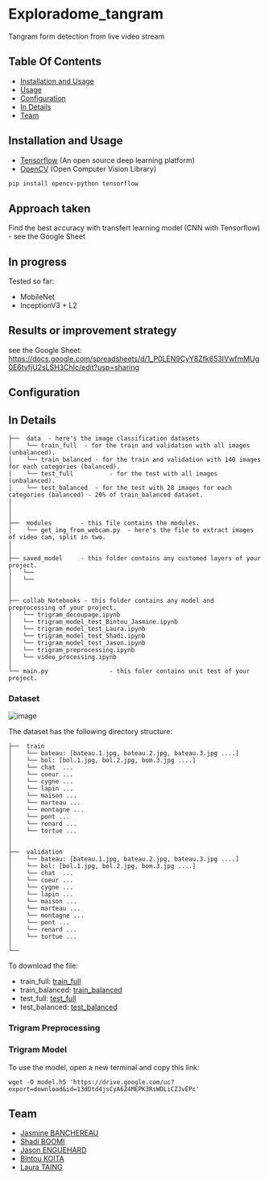# Exploradome_tangram
Tangram form detection from live video stream

## Table Of Contents
-  [Installation and Usage](#Installation-and-Usage)
-  [Usage](#Usage)
-  [Configuration](#Configuration)
-  [In Details](#in-details)
-  [Team](#Team)

## Installation and Usage

- [Tensorflow](https://www.tensorflow.org/) (An open source deep learning platform) 
- [OpenCV](https://opencv.org/) (Open Computer Vision Library)

```bash
pip install opencv-python tensorflow
```

## Approach taken

Find the best accuracy with transfert learning model (CNN with Tensorflow) - see the Google Sheet

## In progress

Tested so far:
* MobileNet
* InceptionV3 + L2

## Results or improvement strategy

see the Google Sheet: https://docs.google.com/spreadsheets/d/1_P0LEN9CyY8Zfk653IVwfmMUg0E6tyfjU2sLSH3ChIc/edit?usp=sharing

## Configuration

## In Details
```
├──  data  - here's the image classification datasets
│    └── train_full  - for the train and validation with all images (unbalanced).
│    └── train_balanced - for the train and validation with 140 images for each categories (balanced).
│    └── test_full  		- for the test with all images (unbalanced).
│    └── test_balanced  - for the test with 28 images for each categories (balanced) - 20% of train_balanced dataset.
│   
│
│
├──  modules        - this file contains the modules.
│    └── get_img_from_webcam.py  - here's the file to extract images of video cam, split in two.
│ 
│
├── saved_model     - this folder contains any customed layers of your project.
│   └── 
│   └──
│
│ 
├── collab Notebooks - this folder contains any model and preprocessing of your project.
│   └── trigram_decoupage.ipynb
│   └── trigram_model_test_Bintou_Jasmine.ipynb
│   └── trigram_model_test_Laura.ipynb
│   └── trigram_model_test_Shadi.ipynb
│   └── trigram_model_test_Jason.ipynb
│   └── trigram_preprocessing.ipynb
│   └── video_processing.ipynb
│   
└── main.py					- this foler contains unit test of your project.
```

### Dataset
![image](https://drive.google.com/uc?export=view&id=1O_vfKNLHZ7HEEBNUZfEWRGjRe7QnCtsS)

The dataset has the following directory structure:

```
├──  train  
│    └── bateau: [bateau.1.jpg, bateau.2.jpg, bateau.3.jpg ....]  
│    └── bol: [bol.1.jpg, bol.2.jpg, bom.3.jpg ....]    
│    └── chat  ... 		   
│    └── coeur ...  
│    └── cygne ...
│    └── lapin ...
│    └── maison ...
│    └── marteau ...
│    └── montagne ...
│    └── pont ...
│    └── renard ...
│    └── tortue ...
│ 
│ 
├──  validation  
│    └── bateau: [bateau.1.jpg, bateau.2.jpg, bateau.3.jpg ....]  
│    └── bol: [bol.1.jpg, bol.2.jpg, bom.3.jpg ....]    
│    └── chat  ... 		   
│    └── coeur ...  
│    └── cygne ...
│    └── lapin ...
│    └── maison ...
│    └── marteau ...
│    └── montagne ...
│    └── pont ...
│    └── renard ...
│    └── tortue ...
│   
└── 
```
To download the file:
- train_full: [train_full](https://drive.google.com/file/d/18RoZgzSzTE6nzHCzzMuDl9h4RktS3rNo/view?usp=sharing)
- train_balanced: [train_balanced](https://drive.google.com/file/d/1V_rKMpjhHeJHRY0YcShYBZeun1uTz_G0/view?usp=sharing)
- test_full: [test_full](https://drive.google.com/file/d/15EB3UGwrMkUzZvJIlf6uxeXYeDUtFhXf/view?usp=sharing)
- test_balanced: [test_balanced](https://drive.google.com/file/d/13tTo7ue3HUGeQXfq4aj215EZIEvHXs0M/view?usp=sharing)

### Trigram Preprocessing

### Trigram Model

To use the model, open a new terminal and copy this link:

```
wget -O model.h5 'https://drive.google.com/uc?export=download&id=13dDtd4jsCyA6Z4MEPK3RsWDLiCZJvEPc'
```

## Team

- [Jasmine BANCHEREAU](https://github.com/BeeJasmine)
- [Shadi BOOMI](https://github.com/sboomi)
- [Jason ENGUEHARD](https://github.com/jenguehard)
- [Bintou KOITA](https://github.com/bintou579)
- [Laura TAING](https://github.com/TAINGL)

